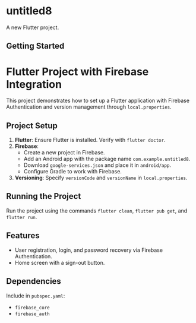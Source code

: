 # untitled8

A new Flutter project.

## Getting Started

# Flutter Project with Firebase Integration

This project demonstrates how to set up a Flutter application with Firebase Authentication and version management through `local.properties`.

## Project Setup

1. **Flutter**: Ensure Flutter is installed. Verify with `flutter doctor`.
2. **Firebase**:
   - Create a new project in Firebase.
   - Add an Android app with the package name `com.example.untitled8`.
   - Download `google-services.json` and place it in `android/app`.
   - Configure Gradle to work with Firebase.
3. **Versioning**: Specify `versionCode` and `versionName` in `local.properties`.

## Running the Project

Run the project using the commands `flutter clean`, `flutter pub get`, and `flutter run`.

## Features

- User registration, login, and password recovery via Firebase Authentication.
- Home screen with a sign-out button.

## Dependencies

Include in `pubspec.yaml`:
- `firebase_core`
- `firebase_auth`
